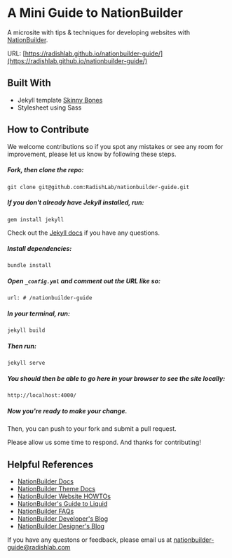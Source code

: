 # A Mini Guide to NationBuilder

A microsite with tips & techniques for developing websites with [NationBuilder](http://nationbuilder.com/).

URL: [https://radishlab.github.io/nationbuilder-guide/](https://radishlab.github.io/nationbuilder-guide/)

## Built With

* Jekyll template [Skinny Bones](http://mmistakes.github.io/skinny-bones-jekyll/)
* Stylesheet using Sass

## How to Contribute

We welcome contributions so if you spot any mistakes or see any room for improvement, please let us know by following these steps.

##### Fork, then clone the repo:
```
git clone git@github.com:RadishLab/nationbuilder-guide.git
```

##### If you don't already have Jekyll installed, run:
```
gem install jekyll
```

Check out the [Jekyll docs](https://jekyllrb.com/docs/home/) if you have any questions.

##### Install dependencies:
```
bundle install
```

##### Open `_config.yml` and comment out the URL like so:
```
url: # /nationbuilder-guide
```

##### In your terminal, run:
```
jekyll build
```

##### Then run:
```
jekyll serve
```

##### You should then be able to go here in your browser to see the site locally:
```
http://localhost:4000/
```

##### Now you're ready to make your change.

Then, you can push to your fork and submit a pull request.

Please allow us some time to respond. And thanks for contributing!

## Helpful References
* [NationBuilder Docs](http://nationbuilder.com/docs)
* [NationBuilder Theme Docs](http://nationbuilder.com/theme_documentation)
* [NationBuilder Website HOWTOs](http://nationbuilder.com/ht_website)
* [NationBuilder's Guide to Liquid](http://nationbuilder.com/liquid_basics)
* [NationBuilder FAQs](http://nationbuilder.com/questions)
* [NationBuilder Developer's Blog](http://nationbuilder.com/developers)
* [NationBuilder Designer's Blog](http://nationbuilder.com/designers)

If you have any questons or feedback, please email us at [nationbuilder-guide@radishlab.com](mailto:nationbuilder-guide@radishlab.com)
